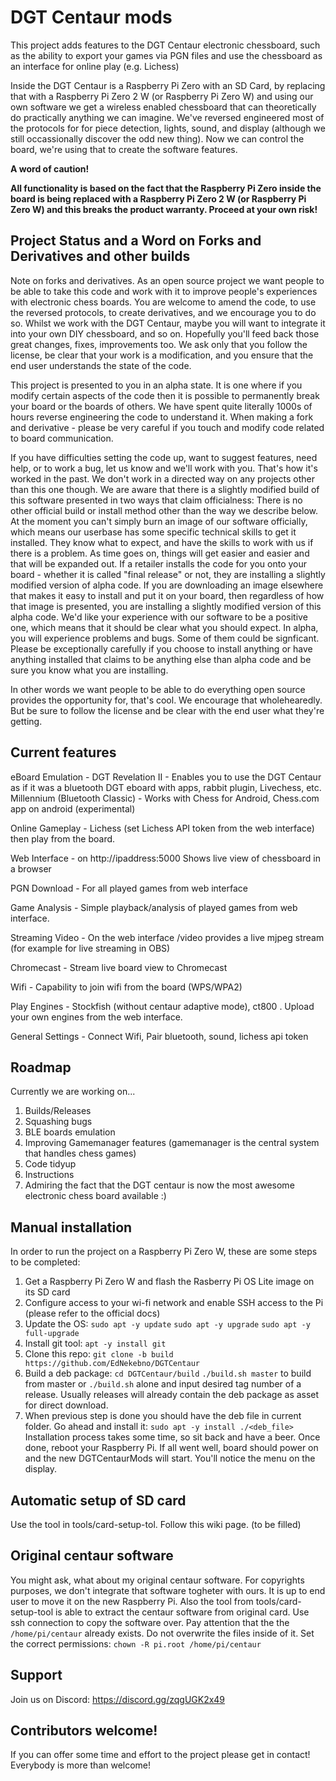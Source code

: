 # DGT Centaur mods

This project adds features to the DGT Centaur electronic chessboard, such as the ability to export your games via PGN files and use the chessboard as an interface for online play (e.g. Lichess)

Inside the DGT Centaur is a Raspberry Pi Zero with an SD Card, by replacing that with a Raspberry Pi Zero 2 W (or Raspberry Pi Zero W) and using our own software we get a wireless enabled chessboard that can theoretically do practically anything we can imagine. We've reversed engineered most of the protocols for for piece detection, lights, sound, and display (although we still occassionally discover the odd new thing). Now we can control the board, we're using that to create the software features.

**A word of caution!**

**All functionality is based on the fact that the Raspberry Pi Zero inside the board is being replaced with a Raspberry Pi Zero 2 W (or Raspberry Pi Zero W) and this breaks the product warranty. Proceed at your own risk!**

## Project Status and a Word on Forks and Derivatives and other builds

Note on forks and derivatives. As an open source project we want people to be able to take this code and work with it to improve people's experiences with electronic chess boards. You are welcome to amend the code, to use the reversed protocols, to create derivatives, and we encourage you to do so. Whilst we work with the DGT Centaur, maybe you will want to integrate it into your own DIY chessboard, and so on. Hopefully you'll feed back those great changes, fixes, improvements too. We ask only that you follow the license, be clear that your work is a modification, and you ensure that the end user understands the state of the code.

This project is presented to you in an alpha state. It is one where if you modify certain aspects of the code then it is possible to permanently break your board or the boards of others. We have spent quite literally 1000s of hours reverse engineering the code to understand it. When making a fork and derivative - please be very careful if you touch and modify code related to board communication.

If you have difficulties setting the code up, want to suggest features, need help, or to work a bug, let us know and we'll work with you. That's how it's worked in the past. We don't work in a directed way on any projects other than this one though. We are aware that there is a slightly modified build of this software presented in two ways that claim officialness: There is no other official build or install method other than the way we describe below. At the moment you can't simply burn an image of our software officially, which means our userbase has some specific technical skills to get it installed. They know what to expect, and have the skills to work with us if there is a problem. As time goes on, things will get easier and easier and that will be expanded out. If a retailer installs the code for you onto your board - whether it is called "final release" or not, they are installing a slightly modified version of alpha code. If you are downloading an image elsewhere that makes it easy to install and put it on your board, then regardless of how that image is presented, you are installing a slightly modified version of this alpha code. We'd like your experience with our software to be a positive one, which means that it should be clear what you should expect. In alpha, you will experience problems and bugs. Some of them could be signficant. Please be exceptionally carefully if you choose to install anything or have anything installed that claims to be anything else than alpha code and be sure you know what you are installing.

In other words we want people to be able to do everything open source provides the opportunity for, that's cool. We encourage that wholehearedly. But be sure to follow the license and be clear with the end user what they're getting.

## Current features

eBoard Emulation - DGT Revelation II - Enables you to use the DGT Centaur as if it was a bluetooth DGT eboard with apps, rabbit plugin, Livechess, etc. Millennium (Bluetooth Classic) - Works with Chess for Android, Chess.com app on android (experimental)

Online Gameplay - Lichess (set Lichess API token from the web interface) then play from the board.

Web Interface - on http://ipaddress:5000 Shows live view of chessboard in a browser

PGN Download - For all played games from web interface

Game Analysis - Simple playback/analysis of played games from web interface.

Streaming Video - On the web interface /video provides a live mjpeg stream (for example for live streaming in OBS)

Chromecast - Stream live board view to Chromecast

Wifi - Capability to join wifi from the board (WPS/WPA2)

Play Engines - Stockfish (without centaur adaptive mode), ct800 . Upload your own engines from the web interface.

General Settings - Connect Wifi, Pair bluetooth, sound, lichess api token

## Roadmap

Currently we are working on...
1. Builds/Releases
2. Squashing bugs
3. BLE boards emulation
4. Improving Gamemanager features (gamemanager is the central system that handles chess games)
5. Code tidyup
6. Instructions
7. Admiring the fact that the DGT centaur is now the most awesome electronic chess board available :)

## Manual installation

In order to run the project on a Raspberry Pi Zero W, these are some steps to be completed:

1. Get a Raspberry Pi Zero W and flash the Rasberry Pi OS Lite image on its SD card
3. Configure access to your wi-fi network and enable SSH access to the Pi (please refer to the official docs)
4. Update the OS: `sudo apt -y update` `sudo apt -y upgrade` `sudo apt -y full-upgrade`
5. Install git tool: `apt -y install git`
6. Clone this repo: `git clone -b build https://github.com/EdNekebno/DGTCentaur`
7. Build a deb package: `cd DGTCentaur/build` `./build.sh master` to build from master or `./build.sh` alone and input desired tag number of a release. Usually releases will already contain the deb package as asset for direct download.
8. When previous step is done you should have the deb file in current folder. Go ahead and install it: `sudo apt -y install ./<deb_file>`
Installation process takes some time, so sit back and have a beer. Once done, reboot your Raspberry Pi. If all went well, board should power on and the new DGTCentaurMods will start. You'll notice the menu on the display.

## Automatic setup of SD card
Use the tool in tools/card-setup-tol. Follow this wiki page. (to be filled)

## Original centaur software

You might ask, what about my original centaur software. For copyrights purposes, we don't integrate that software togheter with ours. It is up to end user to move it on the new Raspberry Pi. Also the tool from tools/card-setup-tool is able to extract the centaur software from original card.
Use ssh connection to copy the software over. Pay attention that the the `/home/pi/centaur` already exists. Do not overwrite the files inside of it. Set the correct permissions: `chown -R pi.root /home/pi/centaur`

## Support

Join us on Discord: https://discord.gg/zqgUGK2x49

## Contributors welcome!

If you can offer some time and effort to the project please get in contact! Everybody is more than welcome!
